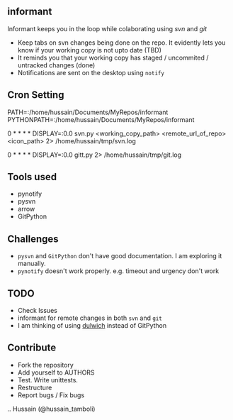 informant
---------
Informant keeps you in the loop while colaborating using *svn* and *git*
- Keep tabs on svn changes being done on the repo. It evidently lets you know if your working copy is not upto date (TBD)
- It reminds you that your working copy has staged / uncommited / untracked changes (done)
- Notifications are sent on the desktop using `notify`

Cron Setting
------------
PATH=<your path>:/home/hussain/Documents/MyRepos/informant
PYTHONPATH=<your python path>:/home/hussain/Documents/MyRepos/informant

0 * * * * DISPLAY=:0.0 svn.py <working_copy_path> <remote_url_of_repo> <icon_path> 2> /home/hussain/tmp/svn.log

0 * * * * DISPLAY=:0.0 gitt.py 2> /home/hussain/tmp/git.log

Tools used
----------
- pynotify
- pysvn
- arrow
- GitPython

Challenges
----------
- `pysvn` and `GitPython` don't have good documentation. I am exploring it manually.
- `pynotify` doesn't work properly. e.g. timeout and urgency don't work

TODO
----
- Check Issues
- informant for remote changes in both `svn` and `git`
- I am thinking of using [dulwich](https://github.com/jelmer/dulwich) instead of GitPython

Contribute
----------
- Fork the repository
- Add yourself to AUTHORS
- Test. Write unittests. 
- Restructure
- Report bugs / Fix bugs

..
Hussain (@hussain_tamboli)
